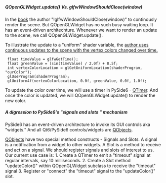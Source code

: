 ##### QOpenGLWidget.update() Vs. glfwWindowShouldClose(window)
In the [book](https://learnopengl.com/) the author "!glfwWindowShouldClose(window)" to continously render the scene. But QOpenGLWidget has no such busy waiting loop. It has an event-driven architechture. Whenever we want to render an update to the scene, we call QOpenGLWidget.update(). 

To illustrate the update to a "uniform" shader variable, the [author uses continuous updates to the scene with the vertex colors changed over time.](https://learnopengl.com/Getting-started/Shaders)

     float timeValue = glfwGetTime();
     float greenValue = (sin(timeValue) / 2.0f) + 0.5f;
     int vertexColorLocation = glGetUniformLocation(shaderProgram, "ourColor");
     glUseProgram(shaderProgram);
     glUniform4f(vertexColorLocation, 0.0f, greenValue, 0.0f, 1.0f);
  
To update the color over time, we will use a timer in PySide6 - [QTimer](https://doc.qt.io/qtforpython-6/PySide6/QtCore/QTimer.html). And once the color is updated, we will QOpenGLWidget.update() to render the new color.

##### A digression to PySide6's "signals and slots " mechanism

PySide6 has an event-driven architecture to invoke its GUI controls aka "widgets." And all Qt6/PySide6 controls/widgets are [QObjects](https://doc.qt.io/qtforpython-6/PySide6/QtCore/QObject.html).

[QObjects](https://doc.qt.io/qtforpython-6/PySide6/QtCore/QObject.html) have two special method constructs - Signals and Slots.
A signal is a notification from a widget to other widgets. A Slot is a method to receive and act on a signal. We should register signals and slots of interest to us. Our current use case is:
     1. Create a QTimer to emit a "timeout" signal at regular intervals, say 10 milliseconds.
     2. Create a Slot method "updateColor()" within QOpenGLWidget subclass to receive the "timeout" signal
     3. Register or "connect" the "timeout" signal to the "updateColor()" slot.



